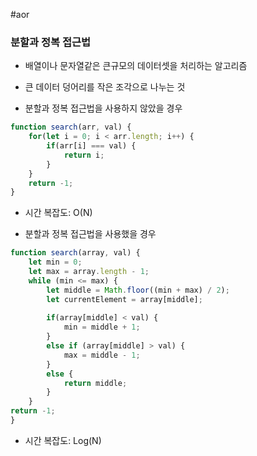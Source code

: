 #aor
### 분할과 정복 접근법  
  
- 배열이나 문자열같은 큰규모의 데이터셋을 처리하는 알고리즘  
- 큰 데이터 덩어리를 작은 조각으로 나누는 것  
  
- 분할과 정복 접근법을 사용하지 않았을 경우  
```js  
function search(arr, val) {  
	for(let i = 0; i < arr.length; i++) {  
		if(arr[i] === val) {  
			return i;  
		}  
	}  
	return -1;  
}  
```  
- 시간 복잡도: O(N)  
  
- 분할과 정복 접근법을 사용했을 경우  
```js  
function search(array, val) {  
	let min = 0;  
	let max = array.length - 1;  
	while (min <= max) {  
		let middle = Math.floor((min + max) / 2);  
		let currentElement = array[middle];  
  
		if(array[middle] < val) {  
			min = middle + 1;  
		}  
		else if (array[middle] > val) {  
			max = middle - 1;  
		}  
		else {  
			return middle;  
		}  
	}  
return -1;  
}  
```
- 시간 복잡도: Log(N)